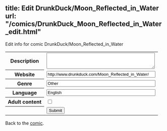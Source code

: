 title: Edit DrunkDuck/Moon_Reflected_in_Water
url: "/comics/DrunkDuck_Moon_Reflected_in_Water_edit.html"
---
Edit info for comic DrunkDuck/Moon_Reflected_in_Water

<form name="comic" action="http://gaepostmail.appspot.com/comic/" method="post">
<table class="comicinfo">
<tr>
<th>Description</th><td><textarea name="description" cols="40" rows="3"></textarea></td>
</tr>
<tr>
<th>Website</th><td><input type="text" name="url" value="http://www.drunkduck.com/Moon_Reflected_in_Water/" size="40"/></td>
</tr>
<tr>
<th>Genre</th><td><input type="text" name="genre" value="Other" size="40"/></td>
</tr>
<tr>
<th>Language</th><td><input type="text" name="language" value="English" size="40"/></td>
</tr>
<tr>
<th>Adult content</th><td><input type="checkbox" name="adult" value="adult" /></td>
</tr>
<tr>
<th></th><td>
<input type="hidden" name="comic" value="DrunkDuck_Moon_Reflected_in_Water" />
<input type="submit" name="submit" value="Submit" />
</td>
</tr>
</table>
</form>

Back to the [comic](DrunkDuck_Moon_Reflected_in_Water.html).
